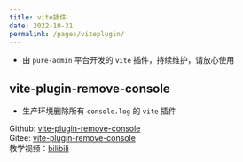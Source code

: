 ```yaml
---
title: vite插件
date: 2022-10-31
permalink: /pages/viteplugin/
---
```


- 由 `pure-admin` 平台开发的 `vite` 插件，持续维护，请放心使用

## vite-plugin-remove-console

- 生产环境删除所有 `console.log` 的 `vite` 插件

Github: [vite-plugin-remove-console](https://github.com/xiaoxian521/vite-plugin-remove-console)  
Gitee: [vite-plugin-remove-console](https://gitee.com/yiming_chang/vite-plugin-remove-console)  
教学视频：[bilibili](https://www.bilibili.com/video/BV1AL4y1A78N/)
